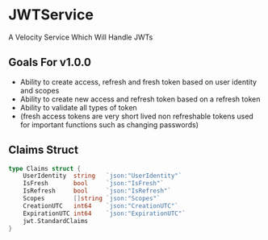 # JWTService
A Velocity Service Which Will Handle JWTs

## Goals For v1.0.0
- Ability to create access, refresh and fresh token based on user identity and scopes
- Ability to create new access and refresh token based on a refresh token
- Ability to validate all types of token
- (fresh access tokens are very short lived non refreshable tokens used for important functions such as changing passwords)

## Claims Struct
```go
type Claims struct {
	UserIdentity  string   `json:"UserIdentity"`
	IsFresh       bool     `json:"IsFresh"`
	IsRefresh     bool     `json:"IsRefresh"`
	Scopes        []string `json:"Scopes"`
	CreationUTC   int64    `json:"CreationUTC"`
	ExpirationUTC int64    `json:"ExpirationUTC"`
	jwt.StandardClaims
}
```